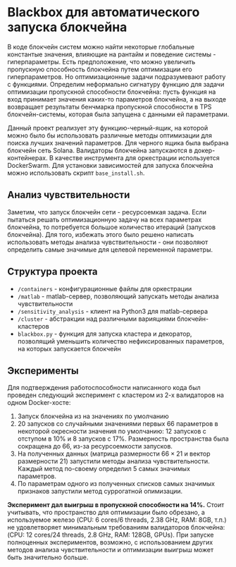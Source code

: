 # Blackbox для автоматического запуска блокчейна

В коде блокчейн систем можно найти некоторые глобальные константые значения, влияющие на рантайм и поведение системы - гиперпараметры. Есть предположение, что можно увеличить пропускную способность блокчейна путем оптимизации его гиперпараметров. Но оптимизационные задачи подразумевают работу с функциями. Определим неформально сигнатуру функцию для задачи оптимизации пропускной способности блокчейна: пусть функция на вход принимает значения каких-то параметров блокчейна, а на выходе возвращает результаты бенчмарка пропускной способности в TPS блокчейн-системы, которая была запущена с данными ей параметрами.

Данный проект реализует эту функцию-черный-ящик, на которой можно было бы использовать различные методы оптимизации для поиска лучших значений параметров.
Для черного ящика была выбрана блокчейн сеть Solana.
Валидаторы блокчейна запускаются в докер-контейнерах. 
В качестве инструмента для оркестрации используется DockerSwarm.
Для установки зависимостей для запуска блокчейна можно использовать скрипт `base_install.sh`.

## Анализ чувствительности
Заметим, что запуск блокчейн сети - ресурсоемкая задача. Если пытаться решать оптимизационную задачу на всех параметрах блокчейна, то потребуется большое количество итераций (запусков блокчейна). Для того, избежать этого было решено написать использовать методы анализа чувствительности - они позволяют определить самые значимые для целевой переменной параметры.

## Структура проекта
- `/containers` - конфигурационные файлы для оркестрации
- `/matlab` - matlab-сервер, позволяющий запускать методы анализа чувствительности
- `/sensitivity_analysis` - клиент на Python3 для matlab-сервера
- `/cluster` - абстракции над различными варияциями блокчейн-кластеров
- `blackbox.py` - функция для запуска кластера и декоратор, позволящий уменьшить количество нефиксированных параметров, на которых запускается блокчейн

## Эксперименты
Для подтверждения работоспособности написанного кода был проведен следующий эксперимент с кластером из 2-х валидаторов на одном Docker-хосте:
1. Запуск блокчейна из на значениях по умолчанию
2. 20 запусков со случайными значениями первых $66$ параметров в некоторой окресности значения по умолчанию: $12$ запусков с отступом в $10$% и $8$ запусков с $17$%. Размерность пространства была сокращена до $66$, из-за ресурсоемкости запусков.
3. На полученных данных (матрица размерности $66\times 21$ и вектор размерности $21$) запустили методы анализа чувствительности. Каждый метод по-своему определил 5 самых значимых параметров. 
4. По параметрам одного из полученных списков самых значимых признаков запустили метод суррогатной опимизации.

**Эксперимент дал выигрыш в пропускной способности на $14$%.** Стоит учитывать, что пространство для оптимизации было обрезано, а используемое железо (CPU: 6 cores/6 threads, 2.38 GHz, RAM: 8GB, т.п.) не удовлетворяет минимальным требованиям валидаторов блокчейна: (CPU: 12 cores/24 threads, 2.8 GHz, RAM: 128GB, GPUs). При запуске полноценных экспериментов, возможно, с использованием других методов анализа чувствительности и оптимизации выигрыш может быть значительно больше.
